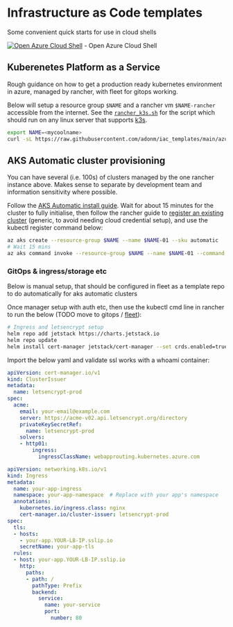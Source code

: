 # Infrastructure as Code templates

Some convenient quick starts for use in cloud shells

[![Open Azure Cloud Shell](https://aka.ms/deploytoazurebutton)](https://shell.azure.com/bash) - Open Azure Cloud Shell

## Kuberenetes Platform as a Service

Rough guidance on how to get a production ready kubernetes environment in azure, managed by rancher, with fleet for gitops working.

Below will setup a resource group `$NAME` and a rancher vm `$NAME-rancher` accessible from the internet. See the [`rancher_k3s.sh`](rancher_k3s.sh) for the script which should run on any linux server that supports [k3s](https://docs.k3s.io/installation/requirements#operating-systems).

```bash
export NAME=<mycoolname>
curl -sL https://raw.githubusercontent.com/adonm/iac_templates/main/azure_rancher_k3s.py | python3 - $NAME
```

## AKS Automatic cluster provisioning

You can have several (i.e. 100s) of clusters managed by the one rancher instance above. Makes sense to separate by development team and information sensitivity where possible.

Follow the [AKS Automatic install guide](https://learn.microsoft.com/en-us/azure/aks/learn/quick-kubernetes-automatic-deploy?pivots=azure-cli). Wait for about 15 minutes for the cluster to fully initialise, then follow the rancher guide to [register an existing cluster](https://ranchermanager.docs.rancher.com/how-to-guides/new-user-guides/kubernetes-clusters-in-rancher-setup/register-existing-clusters) (generic, to avoid needing cloud credential setup), and use the kubectl register command below:

```bash
az aks create --resource-group $NAME --name $NAME-01 --sku automatic
# Wait 15 mins
az aks command invoke --resource-group $NAME --name $NAME-01 --command "<kubectl-register-cmd-from-rancher>"
```

### GitOps & ingress/storage etc

Below is manual setup, that should be configured in fleet as a template repo to do automatically for aks automatic clusters

Once manager setup with auth etc, then use the kubectl cmd line in rancher to run the below (TODO move to gitops / [fleet](https://fleet.rancher.io)):

```bash
# Ingress and letsencrypt setup
helm repo add jetstack https://charts.jetstack.io
helm repo update
helm install cert-manager jetstack/cert-manager --set crds.enabled=true -n cert-manager --create-namespace
```

Import the below yaml and validate ssl works with a whoami container:

```yaml
apiVersion: cert-manager.io/v1
kind: ClusterIssuer
metadata:
  name: letsencrypt-prod
spec:
  acme:
    email: your-email@example.com
    server: https://acme-v02.api.letsencrypt.org/directory
    privateKeySecretRef:
      name: letsencrypt-prod
    solvers:
    - http01:
        ingress:
          ingressClassName: webapprouting.kubernetes.azure.com
```

```yaml
apiVersion: networking.k8s.io/v1
kind: Ingress
metadata:
  name: your-app-ingress
  namespace: your-app-namespace  # Replace with your app's namespace
  annotations:
    kubernetes.io/ingress.class: nginx
    cert-manager.io/cluster-issuer: letsencrypt-prod
spec:
  tls:
  - hosts:
    - your-app.YOUR-LB-IP.sslip.io
    secretName: your-app-tls
  rules:
  - host: your-app.YOUR-LB-IP.sslip.io
    http:
      paths:
      - path: /
        pathType: Prefix
        backend:
          service:
            name: your-service
            port: 
              number: 80
```
